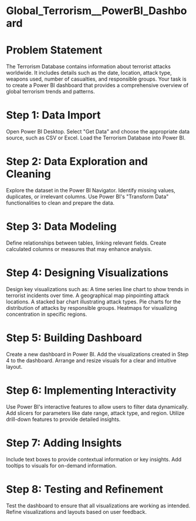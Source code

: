 # Global_Terrorism__PowerBI_Dashboard

# Problem Statement
The Terrorism Database contains information about terrorist attacks worldwide. It includes details such as the date, location, attack type, weapons used, number of casualties, and responsible groups. Your task is to create a Power BI dashboard that provides a comprehensive overview of global terrorism trends and patterns.

# Step 1: Data Import
Open Power BI Desktop.
Select "Get Data" and choose the appropriate data source, such as CSV or Excel.
Load the Terrorism Database into Power BI.

# Step 2: Data Exploration and Cleaning
Explore the dataset in the Power BI Navigator.
Identify missing values, duplicates, or irrelevant columns.
Use Power BI's "Transform Data" functionalities to clean and prepare the data.

# Step 3: Data Modeling
Define relationships between tables, linking relevant fields.
Create calculated columns or measures that may enhance analysis.

# Step 4: Designing Visualizations
Design key visualizations such as:
A time series line chart to show trends in terrorist incidents over time.
A geographical map pinpointing attack locations.
A stacked bar chart illustrating attack types.
Pie charts for the distribution of attacks by responsible groups.
Heatmaps for visualizing concentration in specific regions.

# Step 5: Building Dashboard
Create a new dashboard in Power BI.
Add the visualizations created in Step 4 to the dashboard.
Arrange and resize visuals for a clear and intuitive layout.

# Step 6: Implementing Interactivity
Use Power BI's interactive features to allow users to filter data dynamically.
Add slicers for parameters like date range, attack type, and region.
Utilize drill-down features to provide detailed insights.

# Step 7: Adding Insights
Include text boxes to provide contextual information or key insights.
Add tooltips to visuals for on-demand information.

# Step 8: Testing and Refinement
Test the dashboard to ensure that all visualizations are working as intended.
Refine visualizations and layouts based on user feedback.

